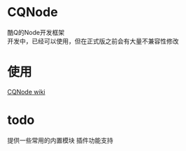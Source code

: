 # CQNode
酷Q的Node开发框架  
开发中，已经可以使用，但在正式版之前会有大量不兼容性修改

# 使用
[CQNode wiki](https://github.com/dislido/cqnode/wiki)

# todo
提供一些常用的内置模块
插件功能支持